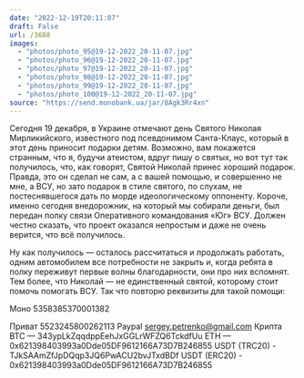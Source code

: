 ```yaml
---
date: "2022-12-19T20:11:07"
draft: False
url: /3688
images:
  - "photos/photo_95@19-12-2022_20-11-07.jpg"
  - "photos/photo_96@19-12-2022_20-11-07.jpg"
  - "photos/photo_97@19-12-2022_20-11-07.jpg"
  - "photos/photo_98@19-12-2022_20-11-07.jpg"
  - "photos/photo_99@19-12-2022_20-11-07.jpg"
  - "photos/photo_100@19-12-2022_20-11-07.jpg"
source: "https://send.monobank.ua/jar/8Agk3Rr4xn"
---
```


Сегодня 19 декабря, в Украине отмечают день Святого Николая Мирликийского, известного под псевдонимом Санта-Клаус, который в этот день приносит подарки детям. Возможно, вам покажется странным, что я, будучи атеистом, вдруг пишу о святых, но вот тут так получилось, что, как говорят, Святой Николай принес хороший подарок. Правда, это он сделал не сам, а с вашей помощью, и совершенно не мне, а ВСУ, но зато подарок в стиле святого, по слухам, не постеснявшегося дать по морде идеологическому оппоненту. Короче, именно сегодня внедорожник, на который мы собирали деньги, был передан полку связи Оперативного командования «Юг» ВСУ. Должен честно сказать, что проект оказался непростым и даже не очень верится, что всё получилось. 

Ну как получилось — осталось рассчитаться и продолжать работать, одним автомобилем все потребности не закрыть и, когда ребята в полку переживут первые волны благодарности, они про них вспомнят. Тем более, что Николай — не единственный святой, которому стоит помочь помогать ВСУ. Так что повторю реквизиты для такой помощи:

Моно 5358385370001382

Приват 5523245800262113
Paypal sergey.petrenko@gmail.com
Крипта 
BTC — 343ypLkZqqdppEehJxGGLrWFZQ6TckdfUu
ETH — 0x621398403993a0Dde05DF9612166A73D7B246855
USDT (TRC20) - TJkSAAmZfJpDQqp3JQ6PwACU2bvJTxdBDf
USDT (ERC20) - 0x621398403993a0Dde05DF9612166A73D7B246855
